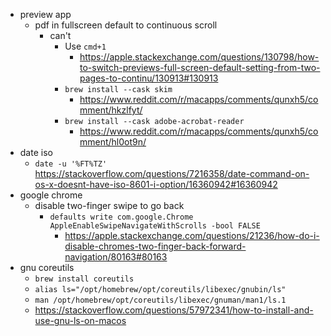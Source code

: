 - preview app
  - pdf in fullscreen default to continuous scroll
    - can't
      - Use `cmd+1`
        - https://apple.stackexchange.com/questions/130798/how-to-switch-previews-full-screen-default-setting-from-two-pages-to-continu/130913#130913
      - `brew install --cask skim`
        - https://www.reddit.com/r/macapps/comments/qunxh5/comment/hkzlfyt/
      - `brew install --cask adobe-acrobat-reader`
        - https://www.reddit.com/r/macapps/comments/qunxh5/comment/hl0ot9n/
- date iso
  - `date -u '%FT%TZ'` https://stackoverflow.com/questions/7216358/date-command-on-os-x-doesnt-have-iso-8601-i-option/16360942#16360942
- google chrome
  - disable two-finger swipe to go back
    - `defaults write com.google.Chrome AppleEnableSwipeNavigateWithScrolls -bool FALSE`
      - https://apple.stackexchange.com/questions/21236/how-do-i-disable-chromes-two-finger-back-forward-navigation/80163#80163
- gnu coreutils
  - `brew install coreutils`
  - `alias ls="/opt/homebrew/opt/coreutils/libexec/gnubin/ls"`
  - `man /opt/homebrew/opt/coreutils/libexec/gnuman/man1/ls.1`
  - https://stackoverflow.com/questions/57972341/how-to-install-and-use-gnu-ls-on-macos

